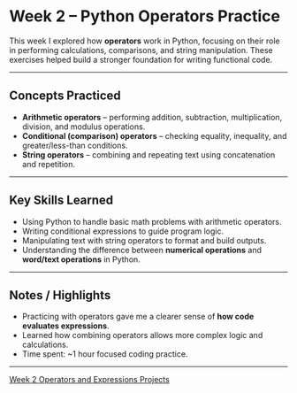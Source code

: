 # Week 2 – Python Operators Practice

This week I explored how **operators** work in Python, focusing on their role in performing calculations, comparisons, and string manipulation. These exercises helped build a stronger foundation for writing functional code.

---

## Concepts Practiced
- **Arithmetic operators** – performing addition, subtraction, multiplication, division, and modulus operations.  
- **Conditional (comparison) operators** – checking equality, inequality, and greater/less-than conditions.  
- **String operators** – combining and repeating text using concatenation and repetition.  

---

## Key Skills Learned
- Using Python to handle basic math problems with arithmetic operators.  
- Writing conditional expressions to guide program logic.  
- Manipulating text with string operators to format and build outputs.  
- Understanding the difference between **numerical operations** and **word/text operations** in Python.  

---

## Notes / Highlights
- Practicing with operators gave me a clearer sense of **how code evaluates expressions**.  
- Learned how combining operators allows more complex logic and calculations.  
- Time spent: ~1 hour focused coding practice.  

---
[Week 2 Operators and Expressions Projects](/projects/python/week2/operatorsAndExpressions.py)
